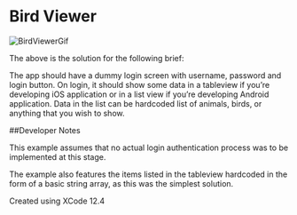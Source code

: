 
# Bird Viewer

![BirdViewerGif](https://user-images.githubusercontent.com/73760607/121026345-f0e0f680-c79d-11eb-8d65-d61a9bb81251.gif)

The above is the solution for the following brief:

The app should have a dummy login screen with username, password and login button. On login, it should show some data in a tableview if you’re developing iOS application or in a list view if you’re developing Android application. Data in the list can be hardcoded list of animals, birds, or anything that you wish to show.

##Developer Notes

This example assumes that no actual login authentication process was to be implemented at this stage.

The example also features the items listed in the tableview hardcoded in the form of a basic string array, as this was the simplest solution.

Created using XCode 12.4
